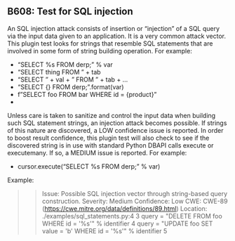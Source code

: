 ## B608: Test for SQL injection

An SQL injection attack consists of insertion or “injection” of a SQL query via the input data given to an application. It is a very common attack vector. This plugin test looks for strings that resemble SQL statements that are involved in some form of string building operation. For example:

* “SELECT %s FROM derp;” % var
* “SELECT thing FROM ” + tab
* “SELECT ” + val + ” FROM ” + tab + …
* “SELECT {} FROM derp;”.format(var)
* f”SELECT foo FROM bar WHERE id = {product}”
* 
Unless care is taken to sanitize and control the input data when building such SQL statement strings, an injection attack becomes possible. If strings of this nature are discovered, a LOW confidence issue is reported. In order to boost result confidence, this plugin test will also check to see if the discovered string is in use with standard Python DBAPI calls execute or executemany. If so, a MEDIUM issue is reported. For example:

* cursor.execute(“SELECT %s FROM derp;” % var)

Example:

>> Issue: Possible SQL injection vector through string-based query
construction.
Severity: Medium   Confidence: Low
CWE: CWE-89 (https://cwe.mitre.org/data/definitions/89.html)
Location: ./examples/sql_statements.py:4
3 query = "DELETE FROM foo WHERE id = '%s'" % identifier
4 query = "UPDATE foo SET value = 'b' WHERE id = '%s'" % identifier
5
